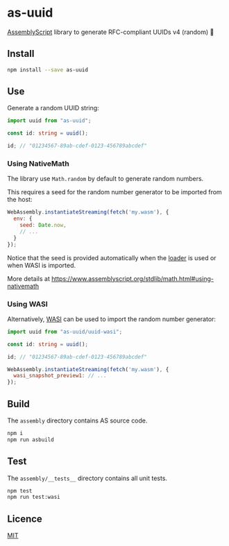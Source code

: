 # as-uuid

[AssemblyScript](https://github.com/AssemblyScript/assemblyscript) library to generate RFC-compliant UUIDs v4 (random) 🚀 

## Install

```sh
npm install --save as-uuid
```

## Use

Generate a random UUID string:

```typescript
import uuid from "as-uuid";

const id: string = uuid();  

id; // "01234567-89ab-cdef-0123-456789abcdef"
```

### Using NativeMath

The library use `Math.random` by default to generate random numbers. 

This requires a seed for the random number generator to be imported from the host:

```js
WebAssembly.instantiateStreaming(fetch('my.wasm'), {
  env: {
    seed: Date.now,
    // ...
  }
});
```

Notice that the seed is provided automatically when the [loader](https://www.assemblyscript.org/loader.html) is used or when WASI is imported.

More details at https://www.assemblyscript.org/stdlib/math.html#using-nativemath

### Using WASI

Alternatively, [WASI](https://wasi.dev) can be used to import the random number generator:

```typescript
import uuid from "as-uuid/uuid-wasi";

const id: string = uuid();  

id; // "01234567-89ab-cdef-0123-456789abcdef"
```

```js
WebAssembly.instantiateStreaming(fetch('my.wasm'), {
  wasi_snapshot_preview1: // ...
});
```

## Build

The `assembly` directory contains AS source code.

```sh
npm i
npm run asbuild
```

## Test

The `assembly/__tests__` directory contains all unit tests.

```sh
npm test
npm run test:wasi
```

## Licence

[MIT](https://github.com/ttulka/as-uuid/blob/main/LICENSE)
